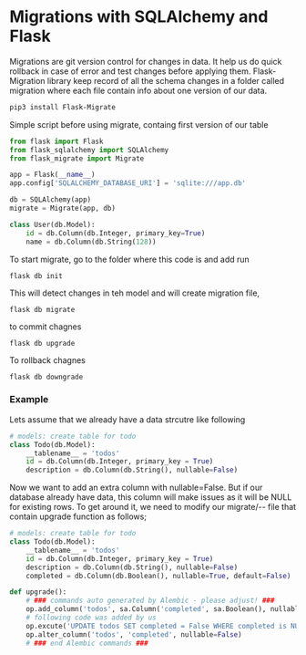 # Migrations with SQLAlchemy and Flask

Migrations are git version control for changes in data. It help us do quick rollback in case of error and test changes before applying them.
Flask-Migration library keep record of all the schema changes in a folder called migration where each file contain info about one version of our data. 

```bash
pip3 install Flask-Migrate
```

Simple script before using migrate, containg first version of our table
```python
from flask import Flask
from flask_sqlalchemy import SQLAlchemy
from flask_migrate import Migrate

app = Flask(__name__)
app.config['SQLALCHEMY_DATABASE_URI'] = 'sqlite:///app.db'

db = SQLAlchemy(app)
migrate = Migrate(app, db)

class User(db.Model):
    id = db.Column(db.Integer, primary_key=True)
    name = db.Column(db.String(128))
```

To start migrate, go to the folder where this code is and add run

```
flask db init
```

This will detect changes in teh model and will create migration file, 
```
flask db migrate
```
to commit chagnes
```
flask db upgrade
```
To rollback chagnes
```
flask db downgrade
```

### Example 

Lets assume that we already have a data strcutre like following

```Python
# models: create table for todo
class Todo(db.Model):
    __tablename__ = 'todos'
    id = db.Column(db.Integer, primary_key = True)
    description = db.Column(db.String(), nullable=False)
```
Now we want to add an extra column with nullable=False. But if our database already have data, this column will make issues as it will be NULL for existing rows. To get around it, we need to modify our migrate/-- file that contain upgrade function as follows;

```python
# models: create table for todo
class Todo(db.Model):
    __tablename__ = 'todos'
    id = db.Column(db.Integer, primary_key = True)
    description = db.Column(db.String(), nullable=False)
    completed = db.Column(db.Boolean(), nullable=True, default=False)

def upgrade():
    # ### commands auto generated by Alembic - please adjust! ###
    op.add_column('todos', sa.Column('completed', sa.Boolean(), nullable=False))
    # following code was added by us
    op.excute('UPDATE todos SET completed = False WHERE completed is NULL;')
    op.alter_column('todos', 'completed', nullable=False)
    # ### end Alembic commands ###


```
   
